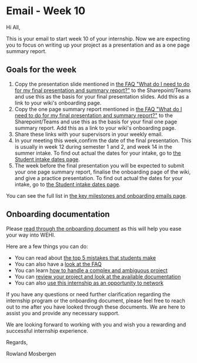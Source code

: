 # Email - Week 10

Hi All,

This is your email to start week 10 of your internship. Now we are expecting you to focus on writing up your project as a presentation and as a one page summary report.

## Goals for the week

1. Copy the presentation slide mentioned in [the FAQ "What do I need to do for my final presentation and summary report?"](faq#what-do-i-need-to-do-for-my-final-presentation-and-summary-report) to the Sharepoint/Teams and use this as the basis for your final presentation slides. Add this as a link to your wiki's onboarding page.
2. Copy the one page summary report mentioned in [the FAQ "What do I need to do for my final presentation and summary report?"](faq#what-do-i-need-to-do-for-my-final-presentation-and-summary-report) to the Sharepoint/Teams and use this as the basis for your final one page summary report. Add this as a link to your wiki's onboarding page.
3. Share these links with your supervisors in your weekly email.
4. In your meeting this week,confirm the date of the final presentation. This is usually in week 12 during semester 1 and 2, and week 14 in the summer intake. To find out actual the dates for your intake, go to [the Student intake dates page](intake_dates).
5. The week before the final presentation you will be expected to submit your one page summary report, finalise the onboarding page of the wiki, and give a practice presentation. To find out actual the dates for your intake, go to [the Student intake dates page](intake_dates).


You can see the full list in [the key milestones and onboarding emails page](emails-and-key-milestones).

## Onboarding documentation

Please [read through the onboarding document](https://doi.org/10.6084/m9.figshare.23280815) as this will help you ease your way into WEHI.

Here are a few things you can do:

- You can read about [the top 5 mistakes that students make](https://wehi-researchcomputing.github.io/top-5-mistakes)
- You can also have a [look at the FAQ](https://wehi-researchcomputing.github.io/faq)
- You can learn [how to handle a complex and ambiguous project](https://wehi-researchcomputing.github.io/complex-projects) 
- You can [review your project and look at the available documentation](https://wehi-researchcomputing.github.io/project-wikis)
- You can also [use this internship as an opportunity to network](faq#i-know-that-the-internships-are-usually-100-offsite-but-what-if-i-want-to-go-into-the-office-sometimes)

If you have any questions or need further clarification regarding the internship program or the onboarding document, please feel free to reach out to me after you have looked through these documents. We are here to assist you and provide any necessary support.

We are looking forward to working with you and wish you a rewarding and successful internship experience.


Regards,

Rowland Mosbergen
